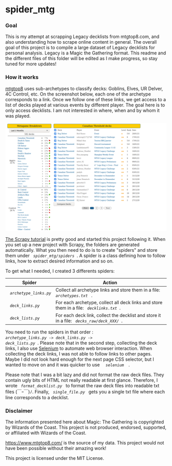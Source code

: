 # spider_mtg


### Goal 

This is my attempt at scrapping Legacy decklists from mtgtop8.com, and also understanding how to scrape online content in general. The overall goal of this project is to compile a large dataset of Legacy decklists for personal analysis. Legacy is a Magic the Gathering format. This readme and the different files of this folder will be edited as I make progress, so stay tuned for more updates!

### How it works

[mtgtop8](https://www.mtgtop8.com) uses sub-archetypes to classify decks: Goblins, Elves, UR Delver, 4C Control, etc. On the screenshot below, each one of the archetype corresponds to a link. Once we follow one of these links, we get access to a list of decks played at various events by different player. The goal here is to only access decklists. I am not interested in where, when and by whom it was played.  

![Screenshot of mtgtop8](capture_mtgtop8)

[The Scrapy tutorial](https://docs.scrapy.org/en/latest/intro/tutorial.html) is pretty good and started this project following it. When you set up a new project with Scrapy, the folders are generated automatically. What you then need to do is to create "spiders" and store them under <code> <i>spider_mtg/spiders</i> </code>. A spider is a class defining how to follow links, how to extract desired information and so on.

To get what I needed, I created 3 differents spiders:

|  Spider                                 | Action                                                                                                     |
|-----------------------------------------|------------------------------------------------------------------------------------------------------------|
|<code> <i>archetype_links.py</i> </code> | Collect all archetype links and store them in a file: <code> <i>archetypes.txt</i> </code> .               | 
|<code> <i>deck_links.py</i> </code>      | For each archetype, collect all deck links and store them in a file: <code> <i>decklinks.txt</i> </code>.  |
|<code> <i>deck_lists.py</i> </code>      | For each deck link, collect the decklist and store it in a file: <code> <i>decks_raw/deck_XXX/</i> </code>.|

You need to run the spiders in that order : <code> <i>archetype_links.py</i> -> <i>deck_links.py</i> -> <i>deck_lists.py</i> </code>. Please note that in the second step, collecting the deck links, I also use [Selenium](https://www.selenium.dev/selenium/docs/api/py/api.html) to automate web browser interaction. When collecting the deck links, I was not able to follow links to other pages. Maybe I did not look hard enough for the next page CSS selector, but I wanted to move on and it was quicker to use <code>  <i> selenium </i> </code>. 

Please note that I was a bit lazy and did not format the raw deck files. They contain ugly bits of HTML not really readable at first glance. Therefore, I wrote <code> <i>format_decklist.py</i> </code> to format the raw deck files into readable txt files (￣ｰ￣)ﾉ. Finally, <code> <i>single_file.py</i> </code> gets you a single txt file where each line corresponds to a decklist.

### Disclaimer 

The information presented here about Magic: The Gathering is copyrighted by Wizards of the Coast. This project is not produced, endorsed, supported, or affiliated with Wizards of the Coast. 

<https://www.mtgtop8.com/> is the source of my data. This project would not have been possible without their amazing work!

This project is licensed under the MIT License.

